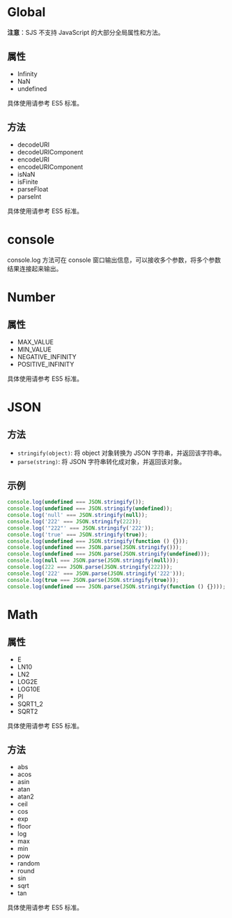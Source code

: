 # Global

**注意**：SJS 不支持 JavaScript 的大部分全局属性和方法。

## 属性

- Infinity
- NaN
- undefined

具体使用请参考 ES5 标准。

## 方法

- decodeURI
- decodeURIComponent
- encodeURI
- encodeURIComponent
- isNaN
- isFinite
- parseFloat
- parseInt

具体使用请参考 ES5 标准。

# console

console.log 方法可在 console 窗口输出信息，可以接收多个参数，将多个参数结果连接起来输出。


# Number

## 属性

- MAX_VALUE
- MIN_VALUE
- NEGATIVE_INFINITY
- POSITIVE_INFINITY

具体使用请参考 ES5 标准。

# JSON

## 方法

- `stringify(object)`: 将 object 对象转换为 JSON 字符串，并返回该字符串。
- `parse(string)`: 将 JSON 字符串转化成对象，并返回该对象。

## 示例

```javascript
console.log(undefined === JSON.stringify());
console.log(undefined === JSON.stringify(undefined));
console.log('null' === JSON.stringify(null));
console.log('222' === JSON.stringify(222));
console.log('"222"' === JSON.stringify('222'));
console.log('true' === JSON.stringify(true));
console.log(undefined === JSON.stringify(function () {}));
console.log(undefined === JSON.parse(JSON.stringify()));
console.log(undefined === JSON.parse(JSON.stringify(undefined)));
console.log(null === JSON.parse(JSON.stringify(null)));
console.log(222 === JSON.parse(JSON.stringify(222)));
console.log('222' === JSON.parse(JSON.stringify('222')));
console.log(true === JSON.parse(JSON.stringify(true)));
console.log(undefined === JSON.parse(JSON.stringify(function () {})));
```

# Math

## 属性

- E
- LN10
- LN2
- LOG2E
- LOG10E
- PI
- SQRT1_2
- SQRT2

具体使用请参考 ES5 标准。

## 方法

- abs
- acos
- asin
- atan
- atan2
- ceil
- cos
- exp
- floor
- log
- max
- min
- pow
- random
- round
- sin
- sqrt
- tan

具体使用请参考 ES5 标准。
